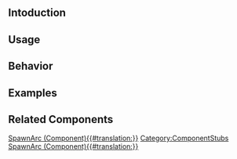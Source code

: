 <languages></languages> <translate>

## Intoduction

## Usage

## Behavior

## Examples

## Related Components

</translate>

[SpawnArc
(Component){{#translation:}}](Category:Components{{#translation:}} "wikilink")
[Category:ComponentStubs](Category:ComponentStubs "wikilink") [SpawnArc
(Component){{#translation:}}](Category:Components:Users{{#translation:}} "wikilink")